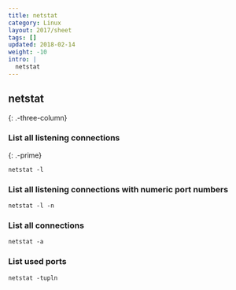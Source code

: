 ```yaml
---
title: netstat
category: Linux
layout: 2017/sheet
tags: []
updated: 2018-02-14
weight: -10
intro: |
  netstat
---
```


netstat
-------
{: .-three-column}

### List all listening connections
{: .-prime}

    netstat -l

### List all listening connections with numeric port numbers

    netstat -l -n

### List all connections

    netstat -a

### List used ports

    netstat -tupln
